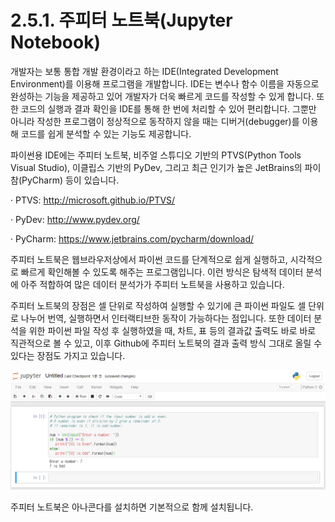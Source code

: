 # 2.5.1. 주피터 노트북(Jupyter Notebook)

개발자는 보통 통합 개발 환경이라고 하는 IDE(Integrated Development Environment)를 이용해 프로그램을 개발합니다. IDE는 변수나 함수 이름을 자동으로 완성하는 기능을 제공하고 있어 개발자가 더욱 빠르게 코드를 작성할 수 있게 합니다. 또한 코드의 실행과 결과 확인을 IDE를 통해 한 번에 처리할 수 있어 편리합니다. 그뿐만 아니라 작성한 프로그램이 정상적으로 동작하지 않을 때는 디버거(debugger)를 이용해 코드를 쉽게 분석할 수 있는 기능도 제공합니다.

파이썬용 IDE에는 주피터 노트북, 비주얼 스튜디오 기반의 PTVS(Python Tools Visual Studio), 이클립스 기반의 PyDev, 그리고 최근 인기가 높은 JetBrains의 파이참(PyCharm) 등이 있습니다.

· PTVS: http://microsoft.github.io/PTVS/

· PyDev: http://www.pydev.org/

· PyCharm: https://www.jetbrains.com/pycharm/download/

주피터 노트북은 웹브라우저상에서 파이썬 코드를 단계적으로 쉽게 실행하고, 시각적으로 빠르게 확인해볼 수 있도록 해주는 프로그램입니다. 이런 방식은 탐색적 데이터 분석에 아주 적합하여 많은 데이터 분석가가 주피터 노트북을 사용하고 있습니다.

주피터 노트북의 장점은 셀 단위로 작성하여 실행할 수 있기에 큰 파이썬 파일도 셀 단위로 나누어 번역, 실행하면서 인터랙티브한 동작이 가능하다는 점입니다. 또한 데이터 분석을 위한 파이썬 파일 작성 후 실행하였을 때, 차트, 표 등의 결과값 출력도 바로 바로 직관적으로 볼 수 있고, 이후 Github에 주피터 노트북의 결과 출력 방식 그대로 올릴 수 있다는 장점도 가지고 있습니다.

![](../../.gitbook/assets/161.png)

주피터 노트북은 아나콘다를 설치하면 기본적으로 함께 설치됩니다.
